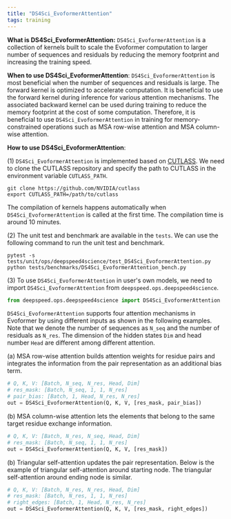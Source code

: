 ```yaml
---
title: "DS4Sci_EvoformerAttention"
tags: training
---
```


<!-- For the tutorial, please write a "Evoformer Attention" section with 3 subsections:
(1) What is DS4Sci_EvoformerAttention. This section needs to describe what exactly you work is.
(2) When to use DS4Sci_EvoformerAttention. This section needs to describe what benefit your work brings and under which conditions your work is most beneficial
(3) How to use DS4Sci_EvoformerAttention. This section needs to describe (a) How to do the necessary installations (b) How to run the unit test and microbenchmark (c) How to apply DS4Sci_EvoformerAttention to user's own models. -->

**What is DS4Sci_EvoformerAttention:** `DS4Sci_EvoformerAttention` is a collection of kernels built to scale the Evoformer computation to larger number of sequences and residuals by reducing the memory footprint and increasing the training speed.

**When to use DS4Sci_EvoformerAttention**: `DS4Sci_EvoformerAttention` is most beneficial when the number of sequences and residuals is large. The forward kernel is optimized to accelerate computation. It is beneficial to use the forward kernel during inference for various attention mechanisms. The associated backward kernel can be used during training to reduce the memory footprint at the cost of some computation. Therefore, it is beneficial to use `DS4Sci_EvoformerAttention` in training for memory-constrained operations such as MSA row-wise attention and MSA column-wise attention.

**How to use DS4Sci_EvoformerAttention**:

(1) `DS4Sci_EvoformerAttention` is implemented based on [CUTLASS](https://github.com/NVIDIA/cutlass). We need to clone the CUTLASS repository and specify the path to CUTLASS in the environment variable `CUTLASS_PATH`.

```shell
git clone https://github.com/NVIDIA/cutlass
export CUTLASS_PATH=/path/to/cutlass
```
The compilation of kernels happens automatically when `DS4Sci_EvoformerAttention` is called at the first time. The compilation time is around 10 minutes.

(2) The unit test and benchmark are available in the `tests`. We can use the following command to run the unit test and benchmark.

```shell
pytest -s tests/unit/ops/deepspeed4science/test_DS4Sci_EvoformerAttention.py
python tests/benchmarks/DS4Sci_EvoformerAttention_bench.py
```

(3) To use `DS4Sci_EvoformerAttention` in user's own models, we need to import `DS4Sci_EvoformerAttention` from `deepspeed.ops.deepspeed4science`. 

```python
from deepspeed.ops.deepspeed4science import DS4Sci_EvoformerAttention
```

`DS4Sci_EvoformerAttention` supports four attention mechanisms in Evoformer by using different inputs as shown in the following examples. Note that we denote the number of sequences as `N_seq` and the number of residuals as `N_res`. The dimension of the hidden states `Dim` and head number `Head` are different among different attention.
<!-- 
 MSA row-wise attention, MSA column-wise attention, Triangular starting node self-attention, and Triangular ending node self-attention.  -->
(a) MSA row-wise attention builds attention weights for residue pairs and integrates the information from the pair representation as an additional bias term.
```python
# Q, K, V: [Batch, N_seq, N_res, Head, Dim]
# res_mask: [Batch, N_seq, 1, 1, N_res]
# pair_bias: [Batch, 1, Head, N_res, N_res]
out = DS4Sci_EvoformerAttention(Q, K, V, [res_mask, pair_bias])
```

(b) MSA column-wise attention lets the elements that belong to the same target residue exchange information.
```python
# Q, K, V: [Batch, N_res, N_seq, Head, Dim]
# res_mask: [Batch, N_seq, 1, 1, N_res]
out = DS4Sci_EvoformerAttention(Q, K, V, [res_mask])
```

(b) Triangular self-attention updates the pair representation. Below is the example of triangular self-attention around starting node. The triangular self-attention around ending node is similar.
```python
# Q, K, V: [Batch, N_res, N_res, Head, Dim]
# res_mask: [Batch, N_res, 1, 1, N_res]
# right_edges: [Batch, 1, Head, N_res, N_res]
out = DS4Sci_EvoformerAttention(Q, K, V, [res_mask, right_edges])
```
